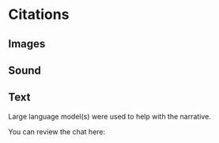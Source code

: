 #  Citations

## Images

## Sound

## Text

Large language model(s) were used to help with the narrative.

You can review the chat here:


